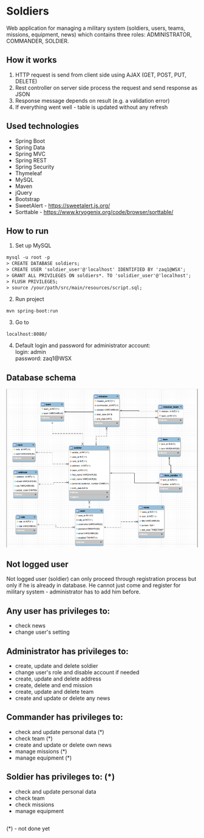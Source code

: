 # Soldiers
Web application for managing a military system (soldiers, users, teams, missions, equipment, news) which contains three roles: ADMINISTRATOR, COMMANDER, SOLDIER.
## How it works
1) HTTP request is send from client side using AJAX (GET, POST, PUT, DELETE)
2) Rest controller on server side process the request and send response as JSON
3) Response message depends on result (e.g. a validation error)
4) If everything went well - table is updated without any refresh
## Used technologies
- Spring Boot
- Spring Data
- Spring MVC
- Spring REST
- Spring Security
- Thymeleaf
- MySQL
- Maven
- jQuery
- Bootstrap
- SweetAlert - https://sweetalert.js.org/
- Sorttable - https://www.kryogenix.org/code/browser/sorttable/
## How to run
1) Set up MySQL
```
mysql -u root -p 
> CREATE DATABASE soldiers;
> CREATE USER 'soldier_user'@'localhost' IDENTIFIED BY 'zaq1@WSX';
> GRANT ALL PRIVILEGES ON soldiers*. TO 'solidier_user'@'localhost';
> FLUSH PRIVILEGES;
> source /your/path/src/main/resources/script.sql;
```
2) Run project
```
mvn spring-boot:run
```
3) Go to 
```
localhost:8080/
```
4) Default login and password for administrator account:\
login: admin\
password: zaq1@WSX
## Database schema
![ERD](src/main/resources/erd.png?raw=true "ERD")
## Not logged user
Not logged user (soldier) can only proceed through registration process but only if he is already in database. He cannot just come and register for military system - administrator has to add him before.
## Any user has privileges to:
- check news
- change user's setting
## Administrator has privileges to:
- create, update and delete soldier
- change user's role and disable account if needed
- create, update and delete address
- create, delete and end mission
- create, update and delete team
- create and update or delete any news
## Commander has privileges to:
- check and update personal data (*)
- check team (*)
- create and update or delete own news
- manage missions (*)
- manage equipment (*)
## Soldier has privileges to: (*)
- check and update personal data
- check team
- check missions
- manage equipment
##
(*) - not done yet
